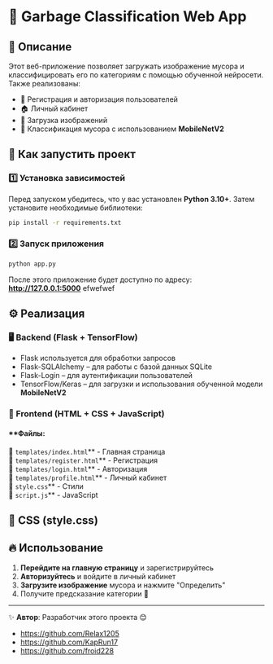 # 📌 Garbage Classification Web App

## 📝 Описание
Этот веб-приложение позволяет загружать изображение мусора и классифицировать его по категориям с помощью обученной нейросети. Также реализованы:
- 🔐 Регистрация и авторизация пользователей
- 🏠 Личный кабинет
- 📂 Загрузка изображений
- 🤖 Классификация мусора с использованием **MobileNetV2**

## 🚀 Как запустить проект

### 1️⃣ Установка зависимостей

Перед запуском убедитесь, что у вас установлен **Python 3.10+**. Затем установите необходимые библиотеки:

```sh
pip install -r requirements.txt
```

### 2️⃣ Запуск приложения

```sh
python app.py
```

После этого приложение будет доступно по адресу: **http://127.0.0.1:5000**
efwefwef
## ⚙️ Реализация

### 🖥️ Backend (Flask + TensorFlow)
- Flask используется для обработки запросов
- Flask-SQLAlchemy – для работы с базой данных SQLite
- Flask-Login – для аутентификации пользователей
- TensorFlow/Keras – для загрузки и использования обученной модели **MobileNetV2**

### 🎨 Frontend (HTML + CSS + JavaScript)
#### **Файлы:  
📄 `templates/index.html`** - Главная страница  
📄 `templates/register.html`** - Регистрация  
📄 `templates/login.html`** - Авторизация  
📄 `templates/profile.html`** - Личный кабинет  
📄 `style.css`** - Стили  
📄 `script.js`** - JavaScript

## 🎨 CSS (style.css)


## 🔥 Использование
1. **Перейдите на главную страницу** и зарегистрируйтесь
2. **Авторизуйтесь** и войдите в личный кабинет
3. **Загрузите изображение** мусора и нажмите "Определить"
4. Получите предсказание категории 🎉

---

✨ **Автор**: Разработчик этого проекта 😊
- https://github.com/Relax1205
- https://github.com/KapRun17
- https://github.com/froid228